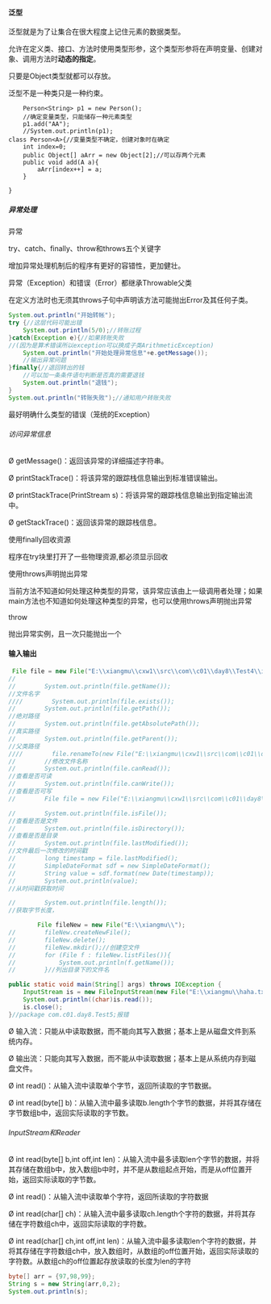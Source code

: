 #### 泛型

泛型就是为了让集合在很大程度上记住元素的数据类型。

允许在定义类、接口、方法时使用类型形参，这个类型形参将在声明变量、创建对象、调用方法时**动态的指定**。

只要是Object类型就都可以存放。

泛型不是一种类只是一种约束。

```
    Person<String> p1 = new Person();
    //确定变量类型，只能储存一种元素类型
    p1.add("AA");
    //System.out.println(p1);
class Person<A>{//变量类型不确定，创建对象时在确定
    int index=0;
    public Object[] aArr = new Object[2];//可以存两个元素
    public void add(A a){
        aArr[index++] = a;
    }

}
```

##### 异常处理

异常

try、catch、finally、throw和throws五个关键字

增加异常处理机制后的程序有更好的容错性，更加健壮。

异常（Exception）和错误（Error）都继承Throwable父类

在定义方法时也无须其throws子句中声明该方法可能抛出Error及其任何子类。

```jaVA
System.out.println("开始转帐");
try {//这层代码可能出错
    System.out.println(5/0);//转账过程
}catch(Exception e){//如果转账失败
//(因为是算术错误所以exception可以换成子类ArithmeticException)
    System.out.println("开始处理异常信息"+e.getMessage());
    //输出异常问题
}finally{//退回转出的钱
    //可以加一条条件语句判断是否真的需要退钱
    System.out.println("退钱");
}
System.out.println("转账失败");//通知用户转账失败
```

最好明确什么类型的错误（笼统的Exception）

###### 访问异常信息

Ø getMessage()：返回该异常的详细描述字符串。

Ø printStackTrace()：将该异常的跟踪栈信息输出到标准错误输出。

Ø printStackTrace(PrintStream s)：将该异常的跟踪栈信息输出到指定输出流中。

Ø getStackTrace()：返回该异常的跟踪栈信息。

使用finally回收资源

程序在try块里打开了一些物理资源,都必须显示回收

使用throws声明抛出异常

当前方法不知道如何处理这种类型的异常，该异常应该由上一级调用者处理；如果main方法也不知道如何处理这种类型的异常，也可以使用throws声明抛出异常          

throw

抛出异常实例，且一次只能抛出一个



#### 输入输出

```java
 File file = new File("E:\\xiangmu\\cxw1\\src\\com\\c01\\day8\\Test4\\info.txt");
//
//        System.out.println(file.getName());
//文件名字
////        System.out.println(file.exists());
//        System.out.println(file.getPath());
//绝对路径
//        System.out.println(file.getAbsolutePath());
//真实路径
//        System.out.println(file.getParent());
//父类路径
////        file.renameTo(new File("E:\\xiangmu\\cxw1\\src\\com\\c01\\day8\\Test4\\info2.txt"));
//        //修改文件名称
//        System.out.println(file.canRead());
//查看是否可读
//        System.out.println(file.canWrite());
//查看是否可写
//        File file = new File("E:\\xiangmu\\cxw1\\src\\com\\c01\\day8\\Test4\\info.txt");

//        System.out.println(file.isFile());
//查看是否是文件
//        System.out.println(file.isDirectory());
//查看是否是目录
//        System.out.println(file.lastModified());
//文件最后一次修改的时间戳
//        long timestamp = file.lastModified();
//        SimpleDateFormat sdf = new SimpleDateFormat();
//        String value = sdf.format(new Date(timestamp));
//        System.out.println(value);
//从时间戳获取时间

//        System.out.println(file.length());
//获取字节长度，

        File fileNew = new File("E:\\xiangmu\\");
//        fileNew.createNewFile();
//        fileNew.delete();
//        fileNew.mkdir();//创建空文件
//        for (File f : fileNew.listFiles()){
//            System.out.println(f.getName());
//        }//列出目录下的文件名
```

```java
public static void main(String[] args) throws IOException {
    InputStream is = new FileInputStream(new File("E:\\xiangmu\\haha.txt"));
    System.out.println((char)is.read());
    is.close();
}//package com.c01.day8.Test5;报错
```

Ø 输入流：只能从中读取数据，而不能向其写入数据；基本上是从磁盘文件到系统内存。

Ø 输出流：只能向其写入数据，而不能从中读取数据；基本上是从系统内存到磁盘文件。

Ø int read()：从输入流中读取单个字节，返回所读取的字节数据。

Ø int read(byte[] b)：从输入流中最多读取b.length个字节的数据，并将其存储在字节数组b中，返回实际读取的字节数。

######  InputStream和Reader

Ø int read(byte[] b,int off,int len)：从输入流中最多读取len个字节的数据，并将其存储在数组b中，放入数组b中时，并不是从数组起点开始，而是从off位置开始，返回实际读取的字节数。

Ø int read()：从输入流中读取单个字符，返回所读取的字符数据

Ø int read(char[] ch)：从输入流中最多读取ch.length个字符的数据，并将其存储在字符数组ch中，返回实际读取的字符数。

Ø int read(char[] ch,int off,int len)：从输入流中最多读取len个字符的数据，并将其存储在字符数组ch中，放入数组时，从数组的off位置开始，返回实际读取的字符数。从数组ch的off位置起存放读取的长度为len的字符

```java
byte[] arr = {97,98,99};
String s = new String(arr,0,2);
System.out.println(s);
```
